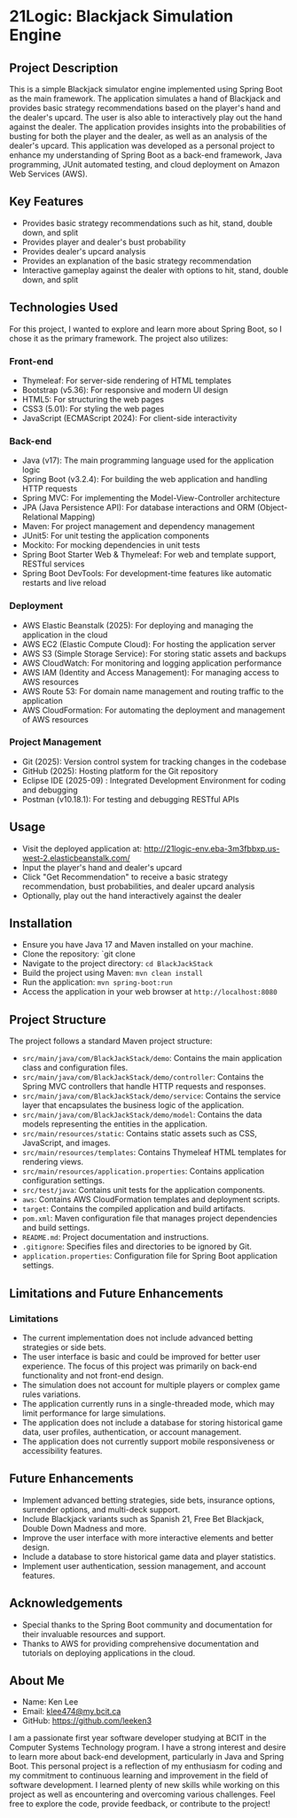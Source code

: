 # 21Logic: Blackjack Simulation Engine

## Project Description
This is a simple Blackjack simulator engine implemented using Spring Boot as the main framework. The application simulates a hand of Blackjack and provides basic strategy recommendations based on the player's hand and the dealer's upcard.
The user is also able to interactively play out the hand against the dealer. The application provides insights into the probabilities of busting for both the player and the dealer, as well as an analysis of the dealer's upcard.
This application was developed as a personal project to enhance my understanding of Spring Boot as a back-end framework, Java programming, JUnit automated testing, and cloud deployment on Amazon Web Services (AWS).

## Key Features
- Provides basic strategy recommendations such as hit, stand, double down, and split
- Provides player and dealer's bust probability
- Provides dealer's upcard analysis
- Provides an explanation of the basic strategy recommendation
- Interactive gameplay against the dealer with options to hit, stand, double down, and split

## Technologies Used
For this project, I wanted to explore and learn more about Spring Boot, so I chose it as the primary framework. The project also utilizes:

### Front-end
- Thymeleaf: For server-side rendering of HTML templates
- Bootstrap (v5.36): For responsive and modern UI design
- HTML5: For structuring the web pages
- CSS3 (5.01): For styling the web pages
- JavaScript (ECMAScript 2024): For client-side interactivity

### Back-end
- Java (v17): The main programming language used for the application logic
- Spring Boot (v3.2.4): For building the web application and handling HTTP requests
- Spring MVC: For implementing the Model-View-Controller architecture
- JPA (Java Persistence API): For database interactions and ORM (Object-Relational Mapping)
- Maven: For project management and dependency management
- JUnit5: For unit testing the application components
- Mockito: For mocking dependencies in unit tests
- Spring Boot Starter Web & Thymeleaf: For web and template support, RESTful services
- Spring Boot DevTools: For development-time features like automatic restarts and live reload

### Deployment
- AWS Elastic Beanstalk (2025): For deploying and managing the application in the cloud
- AWS EC2 (Elastic Compute Cloud): For hosting the application server
- AWS S3 (Simple Storage Service): For storing static assets and backups
- AWS CloudWatch: For monitoring and logging application performance
- AWS IAM (Identity and Access Management): For managing access to AWS resources
- AWS Route 53: For domain name management and routing traffic to the application
- AWS CloudFormation: For automating the deployment and management of AWS resources

### Project Management
- Git (2025): Version control system for tracking changes in the codebase
- GitHub (2025): Hosting platform for the Git repository
- Eclipse IDE (2025-09) : Integrated Development Environment for coding and debugging
- Postman (v10.18.1): For testing and debugging RESTful APIs

## Usage
- Visit the deployed application at: http://21logic-env.eba-3m3fbbxp.us-west-2.elasticbeanstalk.com/
- Input the player's hand and dealer's upcard
- Click "Get Recommendation" to receive a basic strategy recommendation, bust probabilities, and dealer upcard analysis
- Optionally, play out the hand interactively against the dealer

## Installation
- Ensure you have Java 17 and Maven installed on your machine.
- Clone the repository: `git clone
- Navigate to the project directory: `cd BlackJackStack`
- Build the project using Maven: `mvn clean install`
- Run the application: `mvn spring-boot:run`
- Access the application in your web browser at `http://localhost:8080`

## Project Structure
The project follows a standard Maven project structure:
- `src/main/java/com/BlackJackStack/demo`: Contains the main application class and configuration files.
- `src/main/java/com/BlackJackStack/demo/controller`: Contains the Spring MVC controllers that handle HTTP requests and responses.
- `src/main/java/com/BlackJackStack/demo/service`: Contains the service layer that encapsulates the business logic of the application.
- `src/main/java/com/BlackJackStack/demo/model`: Contains the data models representing the entities in the application.
- `src/main/resources/static`: Contains static assets such as CSS, JavaScript, and images.
- `src/main/resources/templates`: Contains Thymeleaf HTML templates for rendering views.
- `src/main/resources/application.properties`: Contains application configuration settings.
- `src/test/java`: Contains unit tests for the application components.
- `aws`: Contains AWS CloudFormation templates and deployment scripts.
- `target`: Contains the compiled application and build artifacts.
- `pom.xml`: Maven configuration file that manages project dependencies and build settings.
- `README.md`: Project documentation and instructions.
- `.gitignore`: Specifies files and directories to be ignored by Git.
- `application.properties`: Configuration file for Spring Boot application settings.

## Limitations and Future Enhancements

### Limitations
- The current implementation does not include advanced betting strategies or side bets.
- The user interface is basic and could be improved for better user experience. The focus of this project was primarily on back-end functionality and not front-end design.
- The simulation does not account for multiple players or complex game rules variations.
- The application currently runs in a single-threaded mode, which may limit performance for large simulations.
- The application does not include a database for storing historical game data, user profiles, authentication, or account management.
- The application does not currently support mobile responsiveness or accessibility features.

## Future Enhancements
- Implement advanced betting strategies, side bets, insurance options, surrender options, and multi-deck support.
- Include Blackjack variants such as Spanish 21, Free Bet Blackjack, Double Down Madness and more.
- Improve the user interface with more interactive elements and better design.
- Include a database to store historical game data and player statistics.
- Implement user authentication, session management, and account features.

## Acknowledgements
- Special thanks to the Spring Boot community and documentation for their invaluable resources and support.
- Thanks to AWS for providing comprehensive documentation and tutorials on deploying applications in the cloud.

## About Me
- Name: Ken Lee
- Email: klee474@my.bcit.ca
- GitHub: https://github.com/leeken3

I am a passionate first year software developer studying at BCIT in the Computer Systems Technology program. I have a strong interest and desire to learn more about
back-end development, particularly in Java and Spring Boot. This personal project is a reflection of my enthusiasm for coding and my commitment 
to continuous learning and improvement in the field of software development. I learned plenty of new skills while working on this project as well as encountering
and overcoming various challenges. Feel free to explore the code, provide feedback, or contribute to the project!